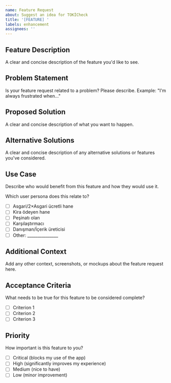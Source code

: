 ```yaml
---
name: Feature Request
about: Suggest an idea for TOKİCheck
title: '[FEATURE] '
labels: enhancement
assignees: ''
---
```


## Feature Description
A clear and concise description of the feature you'd like to see.

## Problem Statement
Is your feature request related to a problem? Please describe.
Example: "I'm always frustrated when..."

## Proposed Solution
A clear and concise description of what you want to happen.

## Alternative Solutions
A clear and concise description of any alternative solutions or features you've considered.

## Use Case
Describe who would benefit from this feature and how they would use it.

Which user persona does this relate to?
- [ ] Asgari/2×Asgari ücretli hane
- [ ] Kira ödeyen hane
- [ ] Peşinatı olan
- [ ] Karşılaştırmacı
- [ ] Danışman/İçerik üreticisi
- [ ] Other: _______________

## Additional Context
Add any other context, screenshots, or mockups about the feature request here.

## Acceptance Criteria
What needs to be true for this feature to be considered complete?
- [ ] Criterion 1
- [ ] Criterion 2
- [ ] Criterion 3

## Priority
How important is this feature to you?
- [ ] Critical (blocks my use of the app)
- [ ] High (significantly improves my experience)
- [ ] Medium (nice to have)
- [ ] Low (minor improvement)
